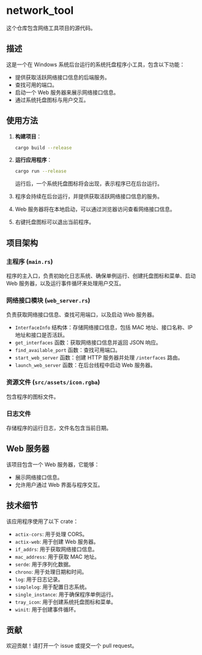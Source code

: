 # network_tool

这个仓库包含网络工具项目的源代码。

## 描述

这是一个在 Windows 系统后台运行的系统托盘程序小工具，包含以下功能：

- 提供获取活跃网络接口信息的后端服务。
- 查找可用的端口。
- 启动一个 Web 服务器来展示网络接口信息。
- 通过系统托盘图标与用户交互。

## 使用方法

1. **构建项目**：

    ```bash
    cargo build --release
    ```

2. **运行应用程序**：

    ```bash
    cargo run --release
    ```

    运行后，一个系统托盘图标将会出现，表示程序已在后台运行。

3. 程序会持续在后台运行，并提供获取活跃网络接口信息的服务。
4. Web 服务器将在本地启动，可以通过浏览器访问查看网络接口信息。
5. 右键托盘图标可以退出当前程序。

## 项目架构

### 主程序 (`main.rs`)

程序的主入口，负责初始化日志系统、确保单例运行、创建托盘图标和菜单、启动 Web 服务器，以及运行事件循环来处理用户交互。

### 网络接口模块 (`web_server.rs`)

负责获取网络接口信息、查找可用端口，以及启动 Web 服务器。

- `InterfaceInfo` 结构体：存储网络接口信息，包括 MAC 地址、接口名称、IP 地址和接口是否活跃。
- `get_interfaces` 函数：获取网络接口信息并返回 JSON 响应。
- `find_available_port` 函数：查找可用端口。
- `start_web_server` 函数：创建 HTTP 服务器并处理 `/interfaces` 路由。
- `launch_web_server` 函数：在后台线程中启动 Web 服务器。

### 资源文件 (`src/assets/icon.rgba`)

包含程序的图标文件。

### 日志文件

存储程序的运行日志，文件名包含当前日期。

## Web 服务器

该项目包含一个 Web 服务器，它能够：

- 展示网络接口信息。
- 允许用户通过 Web 界面与程序交互。

## 技术细节

该应用程序使用了以下 crate：

- `actix-cors`: 用于处理 CORS。
- `actix-web`: 用于创建 Web 服务器。
- `if_addrs`: 用于获取网络接口信息。
- `mac_address`: 用于获取 MAC 地址。
- `serde`: 用于序列化数据。
- `chrono`: 用于处理日期和时间。
- `log`: 用于日志记录。
- `simplelog`: 用于配置日志系统。
- `single_instance`: 用于确保程序单例运行。
- `tray_icon`: 用于创建系统托盘图标和菜单。
- `winit`: 用于创建事件循环。

## 贡献

欢迎贡献！请打开一个 issue 或提交一个 pull request。
